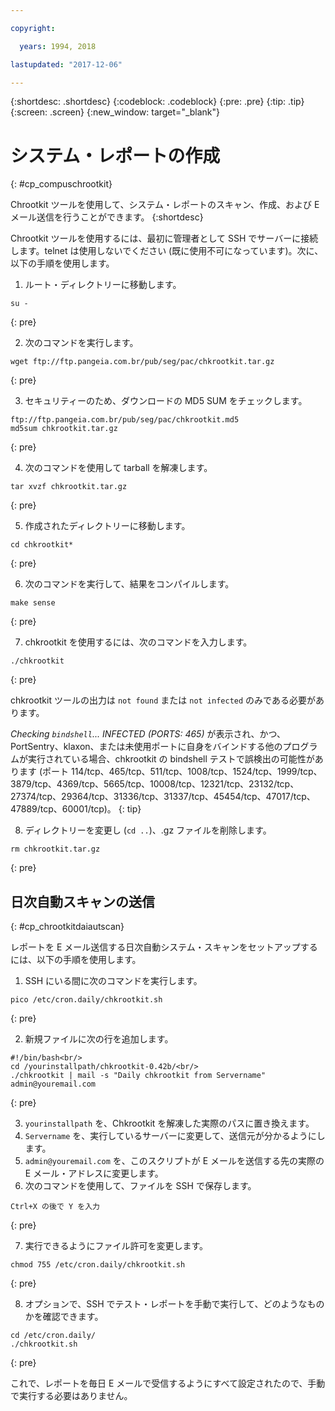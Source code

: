 ```yaml
---

copyright:

  years: 1994, 2018

lastupdated: "2017-12-06"

---
```


{:shortdesc: .shortdesc}
{:codeblock: .codeblock}
{:pre: .pre}
{:tip: .tip}
{:screen: .screen}
{:new_window: target="_blank"}

# システム・レポートの作成
{: #cp_compuschrootkit}

Chrootkit ツールを使用して、システム・レポートのスキャン、作成、および E メール送信を行うことができます。
{:shortdesc}

Chrootkit ツールを使用するには、最初に管理者として SSH でサーバーに接続します。telnet は使用しないでください (既に使用不可になっています)。次に、以下の手順を使用します。

1. ルート・ディレクトリーに移動します。  

  ```
  su -
  ```
  {: pre}

2. 次のコマンドを実行します。

  ```
  wget ftp://ftp.pangeia.com.br/pub/seg/pac/chkrootkit.tar.gz
  ```
  {: pre}

3. セキュリティーのため、ダウンロードの MD5 SUM をチェックします。<br/>

  ```
  ftp://ftp.pangeia.com.br/pub/seg/pac/chkrootkit.md5
  md5sum chkrootkit.tar.gz
  ```
  {: pre}

4. 次のコマンドを使用して tarball を解凍します。<br/>

  ```
  tar xvzf chkrootkit.tar.gz
  ```
  {: pre}

5. 作成されたディレクトリーに移動します。

  ```
  cd chkrootkit*
  ```
  {: pre}

6. 次のコマンドを実行して、結果をコンパイルします。

  ```
  make sense
  ```
  {: pre}

7. chkrootkit を使用するには、次のコマンドを入力します。

  ```
  ./chkrootkit
  ```
  {: pre}

chkrootkit ツールの出力は `not found` または `not infected` のみである必要があります。

*Checking `bindshell`... INFECTED (PORTS: 465)* が表示され、かつ、PortSentry、klaxon、または未使用ポートに自身をバインドする他のプログラムが実行されている場合、chkrootkit の bindshell テストで誤検出の可能性があります (ポート 114/tcp、465/tcp、511/tcp、1008/tcp、1524/tcp、1999/tcp、3879/tcp、4369/tcp、5665/tcp、10008/tcp、12321/tcp、23132/tcp、27374/tcp、29364/tcp、31336/tcp、31337/tcp、45454/tcp、47017/tcp、47889/tcp、60001/tcp)。
{: tip}

8. ディレクトリーを変更し (`cd ..`)、.gz ファイルを削除します。  

  ```
  rm chkrootkit.tar.gz
  ```
  {: pre}

## 日次自動スキャンの送信
{: #cp_chrootkitdaiautscan}

レポートを E メール送信する日次自動システム・スキャンをセットアップするには、以下の手順を使用します。

1. SSH にいる間に次のコマンドを実行します。

  ```
  pico /etc/cron.daily/chkrootkit.sh
  ```
  {: pre}

2. 新規ファイルに次の行を追加します。

  ```
  #!/bin/bash<br/>
  cd /yourinstallpath/chkrootkit-0.42b/<br/>
  ./chkrootkit | mail -s "Daily chkrootkit from Servername" admin@youremail.com
  ```
  {: pre}

3. `yourinstallpath` を、Chkrootkit を解凍した実際のパスに置き換えます。
4. `Servername` を、実行しているサーバーに変更して、送信元が分かるようにします。
5. `admin@youremail.com` を、このスクリプトが E メールを送信する先の実際の E メール・アドレスに変更します。
6. 次のコマンドを使用して、ファイルを SSH で保存します。

  ```
  Ctrl+X の後で Y を入力
  ```
  {: pre}

7. 実行できるようにファイル許可を変更します。

  ```
  chmod 755 /etc/cron.daily/chkrootkit.sh
  ```
  {: pre}

8.  オプションで、SSH でテスト・レポートを手動で実行して、どのようなものかを確認できます。

  ```
  cd /etc/cron.daily/
  ./chkrootkit.sh
  ```
  {: pre}

これで、レポートを毎日 E メールで受信するようにすべて設定されたので、手動で実行する必要はありません。

